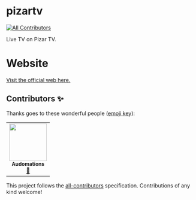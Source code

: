 # pizartv
<!-- ALL-CONTRIBUTORS-BADGE:START - Do not remove or modify this section -->
[![All Contributors](https://img.shields.io/badge/all_contributors-1-orange.svg?style=flat-square)](#contributors-)
<!-- ALL-CONTRIBUTORS-BADGE:END -->
Live TV on Pizar TV.

# Website
<a href="https://pizartv.unitedcodeslive.repl.co/">Visit the official web here.</a>

## Contributors ✨

Thanks goes to these wonderful people ([emoji key](https://allcontributors.org/docs/en/emoji-key)):

<!-- ALL-CONTRIBUTORS-LIST:START - Do not remove or modify this section -->
<!-- prettier-ignore-start -->
<!-- markdownlint-disable -->
<table>
  <tr>
    <td align="center"><a href="https://github.com/Audomations"><img src="https://avatars.githubusercontent.com/u/96745093?v=4?s=100" width="100px;" alt=""/><br /><sub><b>Audomations</b></sub></a><br /><a href="#ideas-Audomations" title="Ideas, Planning, & Feedback">🤔</a></td>
  </tr>
</table>

<!-- markdownlint-restore -->
<!-- prettier-ignore-end -->

<!-- ALL-CONTRIBUTORS-LIST:END -->

This project follows the [all-contributors](https://github.com/all-contributors/all-contributors) specification. Contributions of any kind welcome!